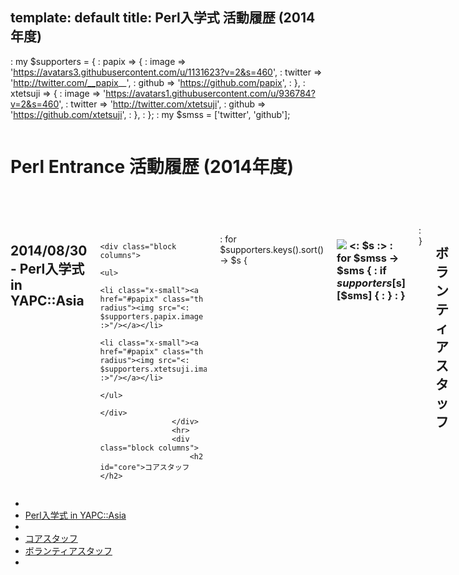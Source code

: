 template: default
title: Perl入学式 活動履歴 (2014年度)
---

<style type="text/css">
img.profile {
witdh: 110px;
}
</style>

: my $supporters = {
:     papix => {
:         image       => 'https://avatars3.githubusercontent.com/u/1131623?v=2&s=460',
:         twitter     => 'http://twitter.com/__papix__',
:         github      => 'https://github.com/papix',
:     },
:     xtetsuji => {
:         image       => 'https://avatars1.githubusercontent.com/u/936784?v=2&s=460',
:         twitter     => 'http://twitter.com/xtetsuji',
:         github      => 'https://github.com/xtetsuji',
:     },
: };
: my $smss = ['twitter', 'github'];

<header>
    <div class="row">
        <div class="large-12 columns">
            <h1>Perl Entrance 活動履歴 (2014年度)</h1>
        </div>
    </div>
</header>
<section id="main-content">
    <div class="row">
        <div class="large-10 medium-10 columns push-2">
            <div class="row">
                <section id="homepage-sponsor">
                    <div class="block columns">
                        <h2 id="announce">2014/08/30 - Perl入学式 in YAPC::Asia</h2>

                        <div class="block columns">
                            <ul>
                                <li class="x-small"><a href="#papix" class="th radius"><img src="<: $supporters.papix.image :>"/></a></li>
                                <li class="x-small"><a href="#papix" class="th radius"><img src="<: $supporters.xtetsuji.image :>"/></a></li>
                            </ul>
                        </div>
                    </div>
                    <hr>
                    <div class="block columns">
                        <h2 id="core">コアスタッフ</h2>
: for $supporters.keys().sort() -> $s {
                        <h3>
                            <span class="x-small"><img src="<: $supporters[$s].image :>" /></span> <: $s :>
:   for $smss -> $sms {
                            : if $supporters[$s][$sms] {
                                <a href="<: $supporters[$s][$sms] :>" target="_blank"><span class="icon-social-<: $sms :>"></span></a>
                            : }
:   }
                        </h3>
: }
                        <h2 id="volunteer">ボランティアスタッフ</h2>
                    </div>
                </section>
            </div>
        </div>
        <div class="large-2 medium-2 columns pull-10">
            <ul class="side-nav">
                <li class="divider"></li>
                <li><a href="#announce">Perl入学式 in YAPC::Asia</a></li>
                <li class="divider"></li>
                <li><a href="#core">コアスタッフ</a></li>
                <li><a href="#volunteer">ボランティアスタッフ</a></li>
                <li class="divider"></li>
            </ul>
        </div>
    </div>
</section>
